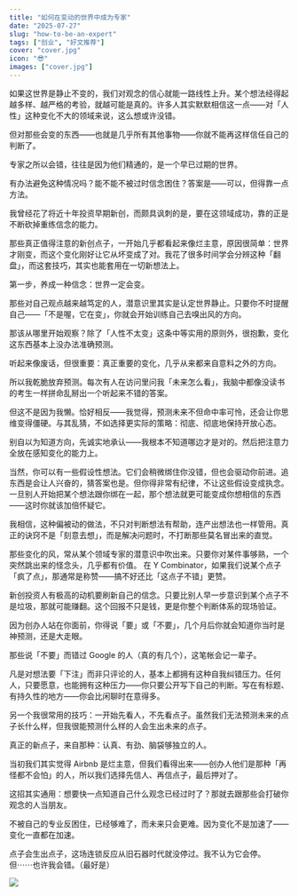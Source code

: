 ```yaml
---
title: "如何在变动的世界中成为专家"
date: "2025-07-27"
slug: "how-to-be-an-expert"
tags: ["创业", "好文推荐"]
cover: "cover.jpg"
icon: "😎"
images: ["cover.jpg"]
---
```

如果这世界是静止不变的，我们对观念的信心就能一路线性上升。某个想法经得起越多样、越严格的考验，就越可能是真的。许多人其实默默相信这一点——对「人性」这种变化不大的领域来说，这么想或许没错。



但对那些会变的东西——也就是几乎所有其他事物——你就不能再这样信任自己的判断了。



专家之所以会错，往往是因为他们精通的，是一个早已过期的世界。



有办法避免这种情况吗？能不能不被过时信念困住？答案是——可以，但得靠一点方法。



我曾经花了将近十年投资早期新创，而颇具讽刺的是，要在这领域成功，靠的正是不断砍掉重练信念的能力。



那些真正值得注意的新创点子，一开始几乎都看起来像烂主意，原因很简单：世界才刚变，而这个变化刚好让它从坏变成了对。我花了很多时间学会分辨这种「翻盘」，而这套技巧，其实也能套用在一切新想法上。



第一步，养成一种信念：世界一定会变。



那些对自己观点越来越笃定的人，潜意识里其实是认定世界静止。只要你不时提醒自己——「不是喔，它在变」，你就会开始训练自己去嗅出风的方向。



那该从哪里开始观察？除了「人性不太变」这条中等实用的原则外，很抱歉，变化这东西基本上没办法准确预测。



听起来像废话，但很重要：真正重要的变化，几乎从来都来自意料之外的方向。



所以我乾脆放弃预测。每次有人在访问里问我「未来怎么看」，我脑中都像没读书的考生一样拼命乱掰出一个听起来不错的答案。



但这不是因为我懒。恰好相反——我觉得，预测未来不但命中率可怜，还会让你思维变得僵硬。与其乱猜，不如选择更实际的策略：彻底、彻底地保持开放心态。



别自以为知道方向，先诚实地承认——我根本不知道哪边才是对的。然后把注意力全放在感知变化的能力上。



当然，你可以有一些假设性想法。它们会稍微绑住你没错，但也会驱动你前进。追东西是会让人兴奋的，猜答案也是。但你得非常有纪律，不让这些假设变成执念。
一旦别人开始把某个想法跟你绑在一起，那个想法就更可能变成你想相信的东西——这时你就该加倍怀疑它。



我相信，这种偏被动的做法，不只对判断想法有帮助，连产出想法也一样管用。真正的诀窍不是「刻意去想」，而是解决问题时，不打断那些莫名冒出来的直觉。



那些变化的风，常从某个领域专家的潜意识中吹出来。只要你对某件事够熟，一个突然跳出来的怪念头，几乎都有价值。
在 Y Combinator，如果我们说某个点子「疯了点」，那通常是称赞——搞不好还比「这点子不错」更赞。



新创投资人有极高的动机要刷新自己的信念。只要比别人早一步意识到某个点子不是垃圾，那就可能赚翻。这个回报不只是钱，更是你整个判断体系的现场验证。



因为创办人站在你面前，你得说「要」或「不要」，几个月后你就会知道你当时是神预测，还是大走眼。



那些说「不要」而错过 Google 的人（真的有几个），这笔帐会记一辈子。



凡是对想法要「下注」而非只评论的人，基本上都拥有这种自我纠错压力。任何人，只要愿意，也能拥有这种压力——你只要公开写下自己的判断。写在有标题、有持久性的地方——你会比闲聊时在意得多。



另一个我很常用的技巧：一开始先看人，不先看点子。虽然我们无法预测未来的点子长什么样，但我很能预测什么样的人会生出未来的点子。



真正的新点子，来自那种：认真、有劲、脑袋够独立的人。



当初我们其实觉得 Airbnb 是烂主意，但我们看得出来——创办人他们是那种「再怪都不会怕」的人，所以我们选择先信人、再信点子，最后押对了。



这招其实通用：想要快一点知道自己什么观念已经过时了？那就去跟那些会打破你观念的人当朋友。



不被自己的专业反困住，已经够难了，而未来只会更难。因为变化不是加速了——变化一直都在加速。



点子会生出点子，这场连锁反应从旧石器时代就没停过。我不认为它会停。
但⋯⋯也许我会错。（最好是）




![](https://prod-files-secure.s3.us-west-2.amazonaws.com/112d0858-5090-4d34-a606-b75eb8d65fd2/46476355-9cf3-4e99-9b7a-3531bc426380/1000202064.png?X-Amz-Algorithm=AWS4-HMAC-SHA256&X-Amz-Content-Sha256=UNSIGNED-PAYLOAD&X-Amz-Credential=ASIAZI2LB466TGXOT5N4%2F20250730%2Fus-west-2%2Fs3%2Faws4_request&X-Amz-Date=20250730T171511Z&X-Amz-Expires=3600&X-Amz-Security-Token=IQoJb3JpZ2luX2VjEJn%2F%2F%2F%2F%2F%2F%2F%2F%2F%2FwEaCXVzLXdlc3QtMiJGMEQCIHvYViaJIWokyAqjGP6cyDgthoZczynOr3IHAiXy2uKwAiA9em28MEddNOtZZhrUxjxCT%2FkwSK9Yz9RTf7QzK5INESqIBAjC%2F%2F%2F%2F%2F%2F%2F%2F%2F%2F8BEAAaDDYzNzQyMzE4MzgwNSIMC516uOq7cV3TGp%2FDKtwD%2FIN26QSiJath6RlOEGvshAUOouLmWM%2BmzSBd1FKsr1Q3Kcu6rxiqhXeEb8GLWgZWlZdIVJrsln%2FZ9ri0awReQoIM%2BGd%2BC%2FnFdGEjwcGliQfS8LwrPxlR3sAxuVpT67aqSAi45pZsEOD7TFrWIvGz3fHvrV13kpvtTgYb4PVCLuQ1gyYFpIQrNiJ7emwe6X1iFzOg%2BEtU8kVgWqHfe87zYlEqN%2BqplVeoHtYpdcLcJtuEfFxQ88QEHWMd5Qepw29jLc%2FJYspUBCN5o1V3G2pOXvbd9Ph31ofNkT%2BhGsxBuzdTbYucTNAnBGA9qbeUgyVDxInRQ1IIDEIiOBXWxDNGYfcq3Na8WeYyOa9l46T55RUAD8sM2tFt9l6%2BAy5s1DtOJe64SfRkk2KhbP%2Fd44MR9ZD3n4VGzFdicm6PcIi8deORkz8M7xY9lq4CZkR8lYGH6bspEXzFJN4XmTJuf57gO3ZSDN%2F6rTsr9wH7rQ1kKy0QTRil9EvX18jyKn2mRK1Em%2BvIWDMzW4voTUgt10ahgNRN0fUY3UIE6AOzxO8QW3Jx8CFdFvjvRqAUeXCVM12Kpte2LCGBggo57YeX2J4WTPqs9Tf6c%2FiOSpR24VA00UnDEGpDYMpMBlod4jMwppypxAY6pgFOGeRWhOCVyClrvXaF%2FUFMrhqkbaUVNx9Rsuc7Svo6mz4%2FWI8gu3coC%2B2R%2BlDoT7Yo8cCTLNlTQWXkgI6JFVfC%2BI0z5J6sF7LcF%2BrjRZ268TnTuSKv3Kb2QJjUNmz4s%2B1dS6mI8cTlbgZxlDXJySGSw5W80Ch0k43jNRe48Bu4uxTvJ3IE6Hdhd5LJvIMsPXRPnWkBXmnCUCTMWL6%2FOsKMWK0ByDwN&X-Amz-Signature=4d7d2b20e5c8c6ecbb0622347fa32de68db4175f31d935c22219fc6c55b5e6e3&X-Amz-SignedHeaders=host&x-amz-checksum-mode=ENABLED&x-id=GetObject)

